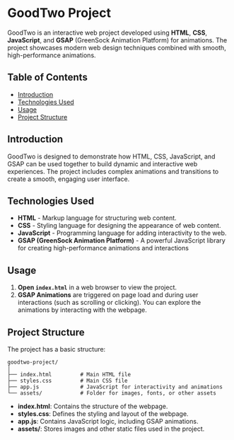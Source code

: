 # GoodTwo Project

GoodTwo is an interactive web project developed using **HTML**, **CSS**, **JavaScript**, and **GSAP** (GreenSock Animation Platform) for animations. The project showcases modern web design techniques combined with smooth, high-performance animations.

## Table of Contents

- [Introduction](#introduction)
- [Technologies Used](#technologies-used)
- [Usage](#usage)
- [Project Structure](#project-structure)

## Introduction

GoodTwo is designed to demonstrate how HTML, CSS, JavaScript, and GSAP can be used together to build dynamic and interactive web experiences. The project includes complex animations and transitions to create a smooth, engaging user interface.

## Technologies Used

- **HTML** - Markup language for structuring web content.
- **CSS** - Styling language for designing the appearance of web content.
- **JavaScript** - Programming language for adding interactivity to the web.
- **GSAP (GreenSock Animation Platform)** - A powerful JavaScript library for creating high-performance animations and interactions
  
## Usage

1. **Open `index.html`** in a web browser to view the project.
2. **GSAP Animations** are triggered on page load and during user interactions (such as scrolling or clicking). You can explore the animations by interacting with the webpage.

## Project Structure

The project has a basic structure:

```plaintext
goodtwo-project/
│
├── index.html         # Main HTML file
├── styles.css         # Main CSS file
├── app.js             # JavaScript for interactivity and animations
└── assets/            # Folder for images, fonts, or other assets
```

- **index.html**: Contains the structure of the webpage.
- **styles.css**: Defines the styling and layout of the webpage.
- **app.js**: Contains JavaScript logic, including GSAP animations.
- **assets/**: Stores images and other static files used in the project.
